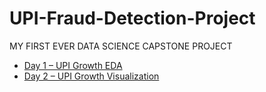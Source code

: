 # UPI-Fraud-Detection-Project
 MY FIRST EVER DATA SCIENCE CAPSTONE PROJECT
- [Day 1 – UPI Growth EDA](DAY_1_CAPSTONE_PROJECT.ipynb)
- [Day 2 – UPI Growth Visualization](DAY_2_CAPSTONE_PROJECT.ipynb)

